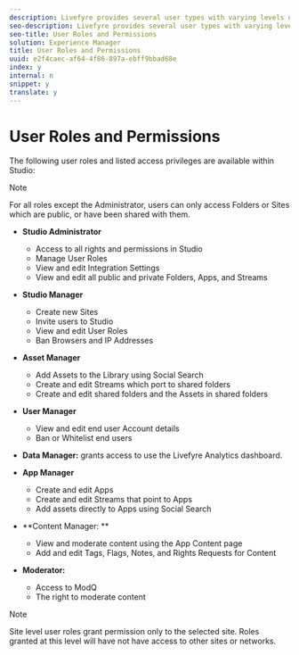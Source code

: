 ```yaml
---
description: Livefyre provides several user types with varying levels of permissions.
seo-description: Livefyre provides several user types with varying levels of permissions.
seo-title: User Roles and Permissions
solution: Experience Manager
title: User Roles and Permissions
uuid: e2f4caec-af64-4f86-897a-ebff9bbad68e
index: y
internal: n
snippet: y
translate: y
---
```


# User Roles and Permissions

The following user roles and listed access privileges are available within Studio:

>[!NOTE]
>
>For all roles except the Administrator, users can only access Folders or Sites which are public, or have been shared with them.


* **Studio Administrator**

    * Access to all rights and permissions in Studio
    * Manage User Roles
    * View and edit Integration Settings
    * View and edit all public and private Folders, Apps, and Streams

* **Studio Manager**

    * Create new Sites
    * Invite users to Studio
    * View and edit User Roles
    * Ban Browsers and IP Addresses

* **Asset Manager**

    * Add Assets to the Library using Social Search
    * Create and edit Streams which port to shared folders
    * Create and edit shared folders and the Assets in shared folders

* **User Manager**

    * View and edit end user Account details
    * Ban or Whitelist end users

* **Data Manager:** grants access to use the Livefyre Analytics dashboard.
* **App Manager**

    * Create and edit Apps
    * Create and edit Streams that point to Apps
    * Add assets directly to Apps using Social Search

* **Content Manager: **
    * View and moderate content using the App Content page
    * Add and edit Tags, Flags, Notes, and Rights Requests for Content

* **Moderator:** 
    * Access to ModQ
    * The right to moderate content


>[!NOTE]
>
>Site level user roles grant permission only to the selected site. Roles granted at this level will have not have access to other sites or networks.

